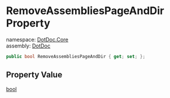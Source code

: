 ﻿# RemoveAssembliesPageAndDir Property

namespace: [DotDoc\.Core](../../DotDoc.Core.md)<br />
assembly: [DotDoc](../../../DotDoc.md)



```csharp
public bool RemoveAssembliesPageAndDir { get; set; };
```

## Property Value

[bool](https://docs.microsoft.com/dotnet/api/System.Boolean)

